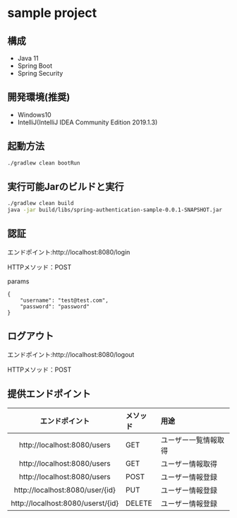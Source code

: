 # sample project

## 構成
- Java 11
- Spring Boot
- Spring Security

## 開発環境(推奨)
- Windows10
- IntelliJ(IntelliJ IDEA Community Edition 2019.1.3)

## 起動方法
```sh
./gradlew clean bootRun
```

## 実行可能Jarのビルドと実行

```sh
./gradlew clean build
java -jar build/libs/spring-authentication-sample-0.0.1-SNAPSHOT.jar
```

## 認証
エンドポイント:http://localhost:8080/login

HTTPメソッド：POST

params
```
{
    "username": "test@test.com",
    "password": "password"
}
```

## ログアウト
エンドポイント:http://localhost:8080/logout

HTTPメソッド：POST

## 提供エンドポイント

| エンドポイント | メソッド | 用途 |
|:----------------:|:------------|:------------|
| http://localhost:8080/users  | GET | ユーザー一覧情報取得  |
| http://localhost:8080/users  | GET | ユーザー情報取得  |
| http://localhost:8080/users  | POST | ユーザー情報登録 |
| http://localhost:8080/user/{id}  | PUT| ユーザー情報登録 |
| http://localhost:8080/userst/{id}  | DELETE | ユーザー情報登録 |
